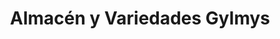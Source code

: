 ---
title: "Almacén y Variedades Gylmys"
url: /santa-tecla/almacen-y-variedades-gylmys/
shop: Allgemein
---